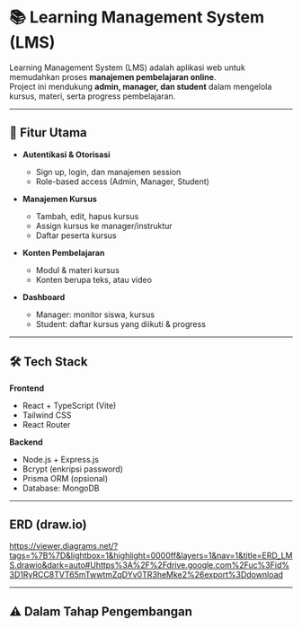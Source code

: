 # 📚 Learning Management System (LMS)

Learning Management System (LMS) adalah aplikasi web untuk memudahkan proses **manajemen pembelajaran online**.  
Project ini mendukung **admin, manager, dan student** dalam mengelola kursus, materi, serta progress pembelajaran.

---

## 🚀 Fitur Utama

- **Autentikasi & Otorisasi**
  - Sign up, login, dan manajemen session
  - Role-based access (Admin, Manager, Student)

- **Manajemen Kursus**
  - Tambah, edit, hapus kursus
  - Assign kursus ke manager/instruktur
  - Daftar peserta kursus

- **Konten Pembelajaran**
  - Modul & materi kursus
  - Konten berupa teks, atau video

- **Dashboard**
  - Manager: monitor siswa, kursus
  - Student: daftar kursus yang diikuti & progress

---

## 🛠️ Tech Stack

**Frontend**
- React + TypeScript (Vite)
- Tailwind CSS
- React Router

**Backend**
- Node.js + Express.js
- Bcrypt (enkripsi password)
- Prisma ORM (opsional)
- Database: MongoDB

---

## ERD (draw.io)
https://viewer.diagrams.net/?tags=%7B%7D&lightbox=1&highlight=0000ff&layers=1&nav=1&title=ERD_LMS.drawio&dark=auto#Uhttps%3A%2F%2Fdrive.google.com%2Fuc%3Fid%3D1RyRCC8TVT65mTwwtmZqDYv0TR3heMke2%26export%3Ddownload

---

## ⚠️ Dalam Tahap Pengembangan 

